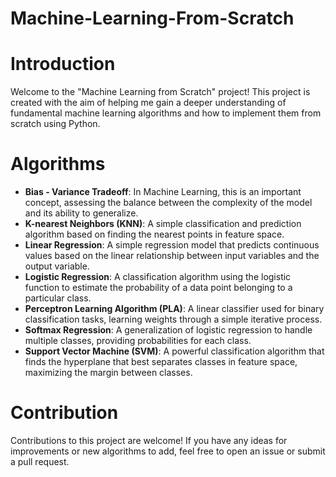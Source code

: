 # Machine-Learning-From-Scratch
# Introduction
Welcome to the "Machine Learning from Scratch" project! This project is created with the aim of helping me gain a deeper understanding of fundamental machine learning algorithms and how to implement them from scratch using Python.

# Algorithms
- **Bias - Variance Tradeoff**: In Machine Learning, this is an important concept, assessing the balance between the complexity of the model and its ability to generalize.
- **K-nearest Neighbors (KNN)**: A simple classification and prediction algorithm based on finding the nearest points in feature space.
- **Linear Regression**: A simple regression model that predicts continuous values based on the linear relationship between input variables and the output variable.
- **Logistic Regression**: A classification algorithm using the logistic function to estimate the probability of a data point belonging to a particular class.
- **Perceptron Learning Algorithm (PLA)**: A linear classifier used for binary classification tasks, learning weights through a simple iterative process.
- **Softmax Regression**: A generalization of logistic regression to handle multiple classes, providing probabilities for each class.
- **Support Vector Machine (SVM)**: A powerful classification algorithm that finds the hyperplane that best separates classes in feature space, maximizing the margin between classes.

# Contribution
Contributions to this project are welcome! If you have any ideas for improvements or new algorithms to add, feel free to open an issue or submit a pull request.
